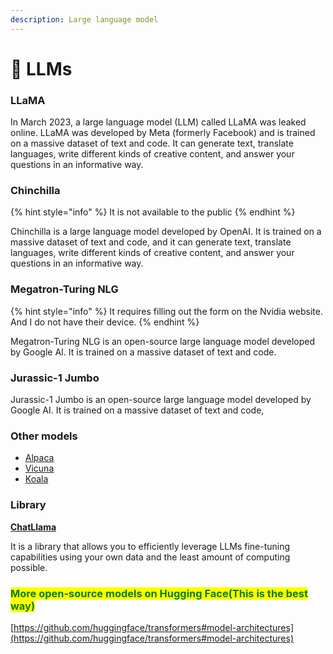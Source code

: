 ```yaml
---
description: Large language model
---
```


# 🦙 LLMs

### LLaMA

In March 2023, a large language model (LLM) called LLaMA was leaked online. LLaMA was developed by Meta (formerly Facebook) and is trained on a massive dataset of text and code. It can generate text, translate languages, write different kinds of creative content, and answer your questions in an informative way.

### Chinchilla

{% hint style="info" %}
It is not available to the public
{% endhint %}

Chinchilla is a large language model developed by OpenAI. It is trained on a massive dataset of text and code, and it can generate text, translate languages, write different kinds of creative content, and answer your questions in an informative way.

### Megatron-Turing NLG

{% hint style="info" %}
It requires filling out the form on the Nvidia website. And I do not have their device.
{% endhint %}

Megatron-Turing NLG is an open-source large language model developed by Google AI. It is trained on a massive dataset of text and code.

### Jurassic-1 Jumbo

Jurassic-1 Jumbo is an open-source large language model developed by Google AI. It is trained on a massive dataset of text and code,

### Other models

* [Alpaca](https://crfm.stanford.edu/2023/03/13/alpaca.html)
* [Vicuna](https://vicuna.lmsys.org/)
* [Koala](https://bair.berkeley.edu/blog/2023/04/03/koala/)

### Library

[**ChatLlama**](https://github.com/nebuly-ai/nebuly/tree/main/optimization/chatllama)

It is a library that allows you to efficiently leverage LLMs fine-tuning capabilities using your own data and the least amount of computing possible.

### <mark style="color:green;">More open-source models on Hugging Face(This is the best way)</mark>

[https://github.com/huggingface/transformers#model-architectures](https://github.com/huggingface/transformers#model-architectures)
